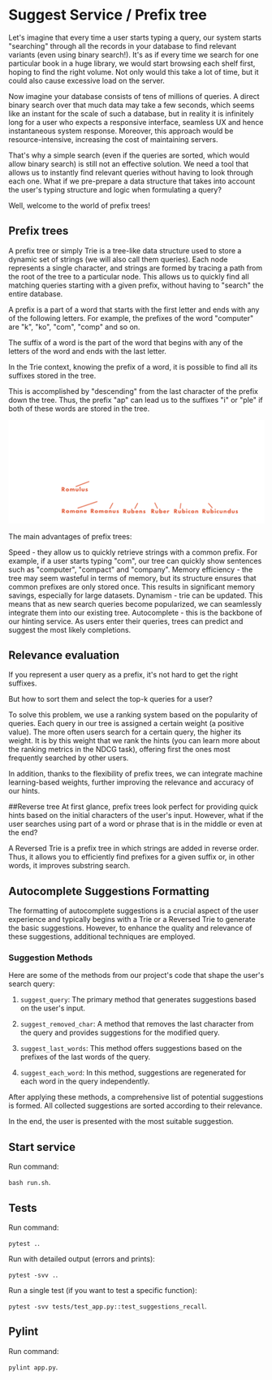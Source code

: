 # Suggest Service / Prefix tree

Let's imagine that every time a user starts typing a query, our system starts "searching" through all the records in your database to find relevant variants (even using binary search!). It's as if every time we search for one particular book in a huge library, we would start browsing each shelf first, hoping to find the right volume. Not only would this take a lot of time, but it could also cause excessive load on the server.

Now imagine your database consists of tens of millions of queries. A direct binary search over that much data may take a few seconds, which seems like an instant for the scale of such a database, but in reality it is infinitely long for a user who expects a responsive interface, seamless UX and hence instantaneous system response. Moreover, this approach would be resource-intensive, increasing the cost of maintaining servers.

That's why a simple search (even if the queries are sorted, which would allow binary search) is still not an effective solution. We need a tool that allows us to instantly find relevant queries without having to look through each one. What if we pre-prepare a data structure that takes into account the user's typing structure and logic when formulating a query?

Well, welcome to the world of prefix trees!

## Prefix trees

A prefix tree or simply Trie is a tree-like data structure used to store a dynamic set of strings (we will also call them queries). Each node represents a single character, and strings are formed by tracing a path from the root of the tree to a particular node. This allows us to quickly find all matching queries starting with a given prefix, without having to "search" the entire database.

A prefix is a part of a word that starts with the first letter and ends with any of the following letters. For example, the prefixes of the word "computer" are "k", "ko", "com", "comp" and so on.

The suffix of a word is the part of the word that begins with any of the letters of the word and ends with the last letter.

In the Trie context, knowing the prefix of a word, it is possible to find all its suffixes stored in the tree.

This is accomplished by "descending" from the last character of the prefix down the tree. Thus, the prefix "ap" can lead us to the suffixes "i" or "ple" if both of these words are stored in the tree.

![Alt text](image.png)


The main advantages of prefix trees:

Speed - they allow us to quickly retrieve strings with a common prefix. For example, if a user starts typing "com", our tree can quickly show sentences such as "computer", "compact" and "company".
Memory efficiency - the tree may seem wasteful in terms of memory, but its structure ensures that common prefixes are only stored once. This results in significant memory savings, especially for large datasets.
Dynamism - trie can be updated. This means that as new search queries become popularized, we can seamlessly integrate them into our existing tree.
Autocomplete - this is the backbone of our hinting service. As users enter their queries, trees can predict and suggest the most likely completions.


## Relevance evaluation
If you represent a user query as a prefix, it's not hard to get the right suffixes.

But how to sort them and select the top-k queries for a user?

To solve this problem, we use a ranking system based on the popularity of queries. Each query in our tree is assigned a certain weight (a positive value). The more often users search for a certain query, the higher its weight. It is by this weight that we rank the hints (you can learn more about the ranking metrics in the NDCG task), offering first the ones most frequently searched by other users.

In addition, thanks to the flexibility of prefix trees, we can integrate machine learning-based weights, further improving the relevance and accuracy of our hints.


##Reverse tree
At first glance, prefix trees look perfect for providing quick hints based on the initial characters of the user's input. However, what if the user searches using part of a word or phrase that is in the middle or even at the end?

A Reversed Trie is a prefix tree in which strings are added in reverse order. Thus, it allows you to efficiently find prefixes for a given suffix or, in other words, it improves substring search.

## Autocomplete Suggestions Formatting

The formatting of autocomplete suggestions is a crucial aspect of the user experience and typically begins with a Trie or a Reversed Trie to generate the basic suggestions. However, to enhance the quality and relevance of these suggestions, additional techniques are employed.

### Suggestion Methods

Here are some of the methods from our project's code that shape the user's search query:

1. `suggest_query`: The primary method that generates suggestions based on the user's input.

2. `suggest_removed_char`: A method that removes the last character from the query and provides suggestions for the modified query.

3. `suggest_last_words`: This method offers suggestions based on the prefixes of the last words of the query.

4. `suggest_each_word`: In this method, suggestions are regenerated for each word in the query independently.

After applying these methods, a comprehensive list of potential suggestions is formed. All collected suggestions are sorted according to their relevance.

In the end, the user is presented with the most suitable suggestion.


## Start service

Run command:

`bash run.sh`.

## Tests

Run command:

`pytest .`.

Run with detailed output (errors and prints):

`pytest -svv .`.

Run a single test (if you want to test a specific function):

`pytest -svv tests/test_app.py::test_suggestions_recall`.

## Pylint

Run command:

`pylint app.py`.
